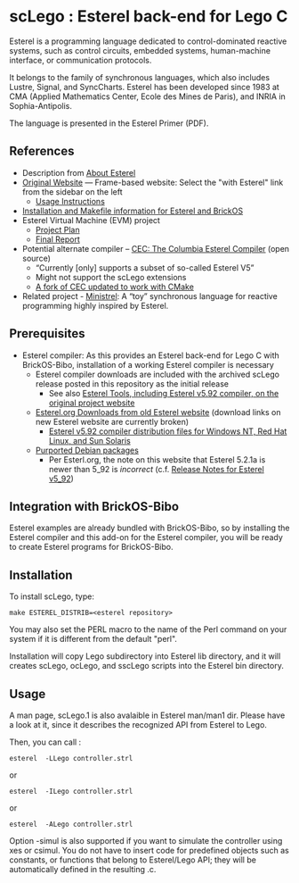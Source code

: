 scLego : Esterel back-end for Lego C
====================================
Esterel is a programming language dedicated to control-dominated reactive systems, such as control circuits, embedded systems, human-machine interface, or communication protocols.

It belongs to the family of synchronous languages, which also includes Lustre, Signal, and SyncCharts. Esterel has been developed since 1983 at CMA (Applied Mathematics Center, Ecole des Mines de Paris), and INRIA in Sophia-Antipolis.	

The language is presented in the Esterel Primer (PDF).

## References
* Description from [About Esterel](https://web.archive.org/web/20071219203108/https://www-sop.inria.fr/esterel.org/Html/About/AboutEsterel.htm)
* [Original Website](https://web.imt-atlantique.fr/x-info/lego/) — Frame-based website: Select the "with Esterel" link from the sidebar on the left
  + [Usage Instructions](https://web.imt-atlantique.fr/x-info/lego/scLego.html)
* [Installation and Makefile information for Esterel and BrickOS](https://web.archive.org/web/20080609035841/http://www.informatik.uni-kiel.de/%7Eesterel/)
* Esterel Virtual Machine (EVM) project
  + [Project Plan](https://www1.cs.columbia.edu/~sedwards/classes/2002/w4995-02/vasee-lit.pdf)
  + [Final Report](https://www1.cs.columbia.edu/~sedwards/classes/2002/w4995-02/vasee-final.pdf)
* Potential alternate compiler – [CEC: The Columbia Esterel Compiler](https://www1.cs.columbia.edu/~sedwards/cec/) (open source)
  + “Currently [only] supports a subset of so-called Esterel V5”
  + Might not support the scLego extensions
  + [A fork of CEC updated to work with CMake](https://github.com/dilawar/cec-esteral)
* Related project - [Ministrel](https://github.com/acorrenson/Ministrel): A “toy” synchronous language for reactive programming highly inspired by Esterel.


## Prerequisites
* Esterel compiler:  As this provides an Esterel back-end for Lego C with BrickOS-Bibo, installation of a working Esterel compiler is necessary
  + Esterel compiler downloads are included with the archived scLego release posted in this repository as the initial release
    - See also [Esterel Tools, including Esterel v5.92 compiler, on the original project website](https://web.imt-atlantique.fr/x-info/lego/esterel-tools/)
  + [Esterel.org Downloads from old Esterel website](http://www-sop.inria.fr/esterel.org/filesv5_92/Html/Downloads/Soft/SoftwareDownloads.htm) (download links on new Esterel website are currently broken)
    - [Esterel v5.92 compiler distribution files for Windows NT, Red Hat Linux, and Sun Solaris](https://www-sop.inria.fr/esterel.org/filesv5_92/Html/Downloads/Soft/Ev592Downloads.htm)
  + [Purported Debian packages](https://www.df7cb.de/debian/esterel/)
    - Per Esterl.org, the note on this website that Esterel 5.2.1a is newer than 5_92 is _incorrect_ (c.f. [Release Notes for Esterel v5_92](http://www-sop.inria.fr/esterel.org/filesv5_92/Html/Downloads/Soft/ReleaseNotesV592.htm))
  

## Integration with BrickOS-Bibo
Esterel examples are already bundled with BrickOS-Bibo, so by installing
the Esterel compiler and this add-on for the Esterel compiler, you will
be ready to create Esterel programs for BrickOS-Bibo.


## Installation
To install scLego, type:

   `make ESTEREL_DISTRIB=<esterel repository>`

You may also set the PERL macro to the name of the Perl command on
your system if it is different from the default "perl".

Installation will copy Lego subdirectory into Esterel lib directory,
and it will creates scLego, ocLego, and sscLego scripts into the Esterel
bin directory.


## Usage
A man page, scLego.1 is also avalaible in Esterel man/man1 dir. Please
have a look at it, since it describes the recognized API from Esterel
to Lego.

Then, you can call :

   `esterel  -LLego controller.strl`

or

   `esterel  -ILego controller.strl`

or

   `esterel  -ALego controller.strl`

Option -simul is also supported if you want to simulate the controller 
using xes or csimul.  You do not have to insert code for predefined
objects such as constants, or functions that belong to Esterel/Lego
API; they will be automatically defined in the resulting .c.
